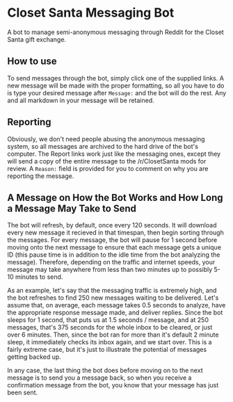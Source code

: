 # Closet Santa Messaging Bot
A bot to manage semi-anonymous messaging through Reddit for the Closet Santa gift exchange.

## How to use
To send messages through the bot, simply click one of the supplied links. A new message will be made with the proper formatting, so all you have to do is type your desired message after `Message:` and the bot will do the rest. Any and all markdown in your message will be retained.

## Reporting
Obviously, we don't need people abusing the anonymous messaging system, so all messages are archived to the hard drive of the bot's computer. The Report links work just like the messaging ones, except they will send a copy of the entire message to the /r/ClosetSanta mods for review. A `Reason:` field is provided for you to comment on why you are reporting the message.

## A Message on How the Bot Works and How Long a Message May Take to Send
The bot will refresh, by default, once every 120 seconds. It will download every new message it recieved in that timespan, then begin sorting through the messages. For every message, the bot will pause for 1 second before moving onto the next message to ensure that each message gets a unique ID (this pause time is in addition to the idle time from the bot analyzing the message). Therefore, depending on the traffic and internet speeds, your message may take anywhere from less than two minutes up to possibly 5-10 minutes to send.

As an example, let's say that the messaging traffic is extremely high, and the bot refreshes to find 250 new messages waiting to be delivered. Let's assume that, on average, each message takes 0.5 seconds to analyze, have the appropriate response message made, and deliver replies. Since the bot sleeps for 1 second, that puts us at 1.5 seconds / message, and at 250 messages, that's 375 seconds for the whole inbox to be cleared, or just over 6 minutes. Then, since the bot ran for more than it's default 2 minute sleep, it immediately checks its inbox again, and we start over. This is a fairly extreme case, but it's just to illustrate the potential of messages getting backed up.

In any case, the last thing the bot does before moving on to the next message is to send you a message back, so when you receive a confirmation message from the bot, you know that your message has just been sent.
